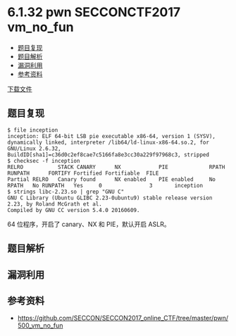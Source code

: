 # 6.1.32 pwn SECCONCTF2017 vm_no_fun

- [题目复现](#题目复现)
- [题目解析](#题目解析)
- [漏洞利用](#漏洞利用)
- [参考资料](#参考资料)


[下载文件](../src/writeup/6.1.32_pwn_secconctf2017_vm_no_fun)

## 题目复现
```
$ file inception 
inception: ELF 64-bit LSB pie executable x86-64, version 1 (SYSV), dynamically linked, interpreter /lib64/ld-linux-x86-64.so.2, for GNU/Linux 2.6.32, BuildID[sha1]=c36d0c2ef8cae7c5166fa8e3cc30a229f97968c3, stripped     
$ checksec -f inception 
RELRO           STACK CANARY      NX            PIE             RPATH      RUNPATH      FORTIFY Fortified Fortifiable  FILE
Partial RELRO   Canary found      NX enabled    PIE enabled     No RPATH   No RUNPATH   Yes     0               3       inception
$ strings libc-2.23.so | grep "GNU C"
GNU C Library (Ubuntu GLIBC 2.23-0ubuntu9) stable release version 2.23, by Roland McGrath et al.
Compiled by GNU CC version 5.4.0 20160609.
```
64 位程序，开启了 canary、NX 和 PIE，默认开启 ASLR。


## 题目解析

## 漏洞利用

## 参考资料
- https://github.com/SECCON/SECCON2017_online_CTF/tree/master/pwn/500_vm_no_fun
